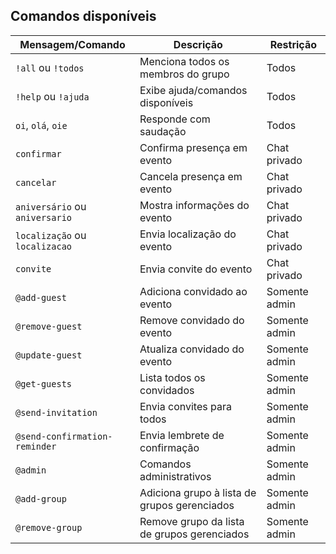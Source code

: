 ## Comandos disponíveis

| Mensagem/Comando               | Descrição                                    | Restrição     |
| ------------------------------ | -------------------------------------------- | ------------- |
| `!all` ou `!todos`             | Menciona todos os membros do grupo           | Todos         |
| `!help` ou `!ajuda`            | Exibe ajuda/comandos disponíveis             | Todos         |
| `oi`, `olá`, `oie`             | Responde com saudação                        | Todos         |
| `confirmar`                    | Confirma presença em evento                  | Chat privado  |
| `cancelar`                     | Cancela presença em evento                   | Chat privado  |
| `aniversário` ou `aniversario` | Mostra informações do evento                 | Chat privado  |
| `localização` ou `localizacao` | Envia localização do evento                  | Chat privado  |
| `convite`                      | Envia convite do evento                      | Chat privado  |
| `@add-guest`                   | Adiciona convidado ao evento                 | Somente admin |
| `@remove-guest`                | Remove convidado do evento                   | Somente admin |
| `@update-guest`                | Atualiza convidado do evento                 | Somente admin |
| `@get-guests`                  | Lista todos os convidados                    | Somente admin |
| `@send-invitation`             | Envia convites para todos                    | Somente admin |
| `@send-confirmation-reminder`  | Envia lembrete de confirmação                | Somente admin |
| `@admin`                       | Comandos administrativos                     | Somente admin |
| `@add-group`                   | Adiciona grupo à lista de grupos gerenciados | Somente admin |
| `@remove-group`                | Remove grupo da lista de grupos gerenciados  | Somente admin |
